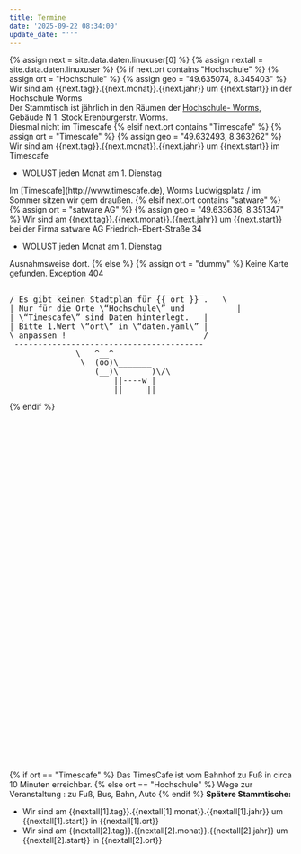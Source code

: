 ```yaml
---
title: Termine
date: '2025-09-22 08:34:00'
update_date: "''"
---
```


{% assign next = site.data.daten.linuxuser[0] %}
{% assign nextall = site.data.daten.linuxuser %}
{% if next.ort contains "Hochschule" %}
  {% assign ort = "Hochschule" %}
  {% assign geo = "49.635074, 8.345403" %}
  Wir sind am {{next.tag}}.{{next.monat}}.{{next.jahr}} um {{next.start}} in der Hochschule Worms <br />
Der Stammtisch ist jährlich in den Räumen der [Hochschule- Worms](https://www.hs-worms.de/lpd-2022-2/),<br />Gebäude N 1. Stock Erenburgerstr. Worms.<br />
Diesmal nicht im Timescafe
{% elsif next.ort contains "Timescafe" %}
  {% assign ort = "Timescafe" %}
  {% assign geo = "49.632493, 8.363262" %}
  Wir sind am {{next.tag}}.{{next.monat}}.{{next.jahr}} um {{next.start}} im Timescafe
 <ul>
 <li>WOLUST jeden Monat am 1. Dienstag</li>
 </ul>
  Im [Timescafe](http://www.timescafe.de), Worms Ludwigsplatz / im Sommer sitzen wir gern draußen.
{% elsif next.ort contains "satware" %}
  {% assign ort = "satware AG" %}
  {% assign geo = "49.633636, 8.351347" %}
  Wir sind am {{next.tag}}.{{next.monat}}.{{next.jahr}} um {{next.start}} bei der Firma satware AG Friedrich-Ebert-Straße 34
  <ul>
  <li>WOLUST jeden Monat am 1. Dienstag</li>
  </ul>
  Ausnahmsweise dort.
{% else %}
  {% assign ort = "dummy" %}
 Keine Karte gefunden. Exception 404
 <pre>
 ________________________________________
/ Es gibt keinen Stadtplan für {{ ort }} .   \
| Nur für die Orte \“Hochschule\” und           |
| \“Timescafe\” sind Daten hinterlegt.   |
| Bitte 1.Wert \“ort\” in \“daten.yaml\” |
\ anpassen !                             /
 ----------------------------------------
              \   ^__^
               \  (oo)\_______
                  (__)\       )\/\
                      ||----w |
                      ||     ||
</pre>
</div>
{% endif %}

<div id="mapid" style="height: 637px;"></div>
<script>
	var mymap = L.map('mapid').setView([49.63290, 8.36309], 13);
	L.tileLayer('https://api.mapbox.com/styles/v1/{id}/tiles/{z}/{x}/{y}?access_token=pk.eyJ1IjoiZGV3b21zZXIiLCJhIjoiY2p1NXByNTI1MHF3NjRkbzJ4bzdyemRrayJ9.gs3MZEcigyG_wdlH_q1Q1w', {
		maxZoom: 18,
		attribution: 'Map data &copy; <a href="https://www.openstreetmap.org/">OpenStreetMap</a> contributors, ' +
			'<a href="https://creativecommons.org/licenses/by-sa/2.0/">CC-BY-SA</a>, ' +
			'Imagery © <a href="https://www.mapbox.com/">Mapbox</a>',
		id: 'mapbox/streets-v11',
		tileSize: 512,
		zoomOffset: -1
	}).addTo(mymap);
 L.marker([{{ geo }}]).addTo(mymap).bindPopup('<b>Linux Stammtisch !</b><br>{{ ort }}').openPopup();
 var circle = L.circle([{{ geo }}], 500, {
		color: 'grey',
		fillColor: '#f03',
		fillOpacity: 0.2
	}).addTo(mymap).bindPopup("Maximal noch 500 Meter");
	var popup = L.popup();
	function onMapClick(e) {
		popup
			.setLatLng(e.latlng)
			.setContent("You clicked the map at " + e.latlng.toString())
			.openOn(mymap);
	}
	mymap.on('click', onMapClick);
</script>
{% if ort == "Timescafe" %}
Das TimesCafe ist vom Bahnhof zu Fuß in circa 10 Minuten erreichbar.
{% else ort == "Hochschule" %}
Wege zur Veranstaltung : zu Fuß, Bus, Bahn, Auto
{% endif %}
<strong>Spätere Stammtische:</strong>
<ul>
<li>Wir sind am {{nextall[1].tag}}.{{nextall[1].monat}}.{{nextall[1].jahr}} um {{nextall[1].start}} in {{nextall[1].ort}}</li>
<li>Wir sind am {{nextall[2].tag}}.{{nextall[2].monat}}.{{nextall[2].jahr}} um {{nextall[2].start}} in {{nextall[2].ort}}</li>
</ul>
